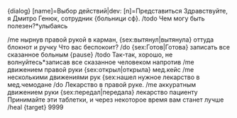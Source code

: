 {dialog}
[name]=Выбор действий|dev:
[n]=Представиться
Здравствуйте, я Дмитро Генюк, сотрудник {больници сф}.
/todo Чем могу быть полезен?*улыбаясь

/me нырнув правой рукой в карман, {sex:вытянул|вытянула} оттуда блокнот и ручку
Что вас беспокоит?
/do {sex:Готов|Готова} записать все сказанное больным
{pause}
/todo Так-так, хорошо, не волнуйтесь*записав все сказанное человеком напротив
/me движением правой руки {sex:открыл|открыла} мед.кейс
/me несколькими движениями рук {sex:нашел нужное лекарство в мед.чемодане
/do Лекарство в правой руке.
/me аккуратным движением руки {sex:передал|передала} лекарство пациенту
Принимайте эти таблетки, и через некоторое время вам станет лучше
/heal {target} 9999
